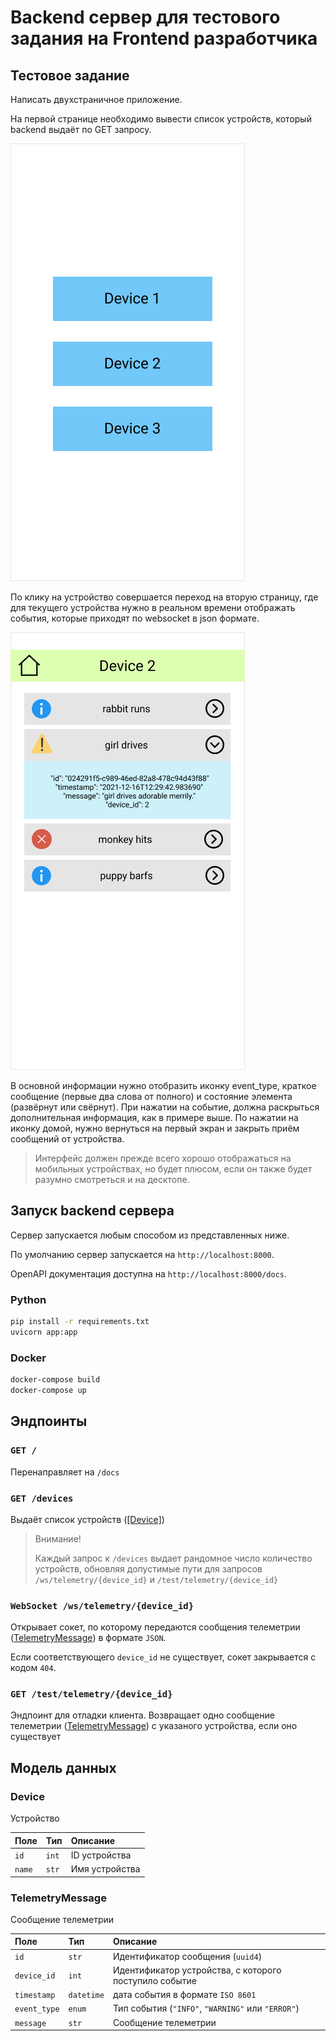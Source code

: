 # Backend сервер для тестового задания на Frontend разработчика

## Тестовое задание

Написать двухстраничное приложение.

На первой странице необходимо вывести список устройств, который backend выдаёт по GET запросу.

![](assets/screen1.png "Первый экран")

По клику на устройство совершается переход на вторую страницу, где для текущего устройства нужно в реальном времени отображать события, которые приходят по websocket в json формате.

![](assets/screen2.png "Второй экран")

В основной информации нужно отобразить иконку event_type, краткое сообщение (первые два слова от полного) и состояние элемента (развёрнут или свёрнут). При нажатии на событие, должна раскрыться дополнительная информация, как в примере выше. По нажатии на иконку домой, нужно вернуться на первый экран и закрыть приём сообщений от устройства.

> Интерфейс должен прежде всего хорошо отображаться на мобильных устройствах, но будет плюсом, если он также будет разумно смотреться и на десктопе.

## Запуск backend сервера

Сервер запускается любым способом из представленных ниже.


По умолчанию сервер запускается на `http://localhost:8000`.

OpenAPI документация доступна на `http://localhost:8000/docs`.

### Python

```bash
pip install -r requirements.txt
uvicorn app:app
```

### Docker

```bash
docker-compose build
docker-compose up
```

## Эндпоинты

### `GET /`

Перенаправляет на `/docs`

### `GET /devices`

Выдаёт список устройств ([[Device]](#device))

> Внимание!
>
>
> Каждый запрос к `/devices` выдает рандомное число
> количество устройств, обновляя допустимые
> пути для запросов `/ws/telemetry/{device_id}` и
> `/test/telemetry/{device_id}`

### `WebSocket /ws/telemetry/{device_id}`

Открывает сокет, по которому передаются сообщения телеметрии ([TelemetryMessage](#telemetrymessage)) в формате `JSON`.

Если соответствующего `device_id` не существует, сокет закрывается с кодом `404`.

### `GET /test/telemetry/{device_id}`

Эндпоинт для отладки клиента.
Возвращает одно сообщение телеметрии ([TelemetryMessage](#telemetrymessage)) с указаного устройства, если оно существует

## Модель данных

### Device

Устройство

| Поле | Тип | Описание |
| :--- | :-- | :------- |
| `id` | `int` | ID устройства |
| `name` | `str` | Имя устройства |

### TelemetryMessage

Сообщение телеметрии

| Поле | Тип | Описание |
| :--- | :-- | :------- |
| `id` | `str` | Идентификатор сообщения (`uuid4`) |
| `device_id` | `int` | Идентификатор устройства, с которого поступило событие |
| `timestamp` | `datetime` | дата события в формате `ISO 8601` |
| `event_type` | `enum` | Тип события (`"INFO"`, `"WARNING"` или `"ERROR"`) |
| `message` | `str` | Сообщение телеметрии |